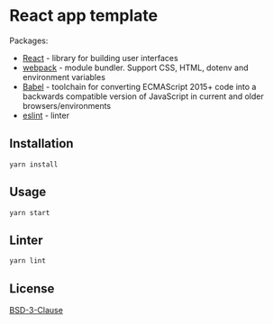 # React app template

Packages:

* [React](https://reactjs.org) - library for building user interfaces
* [webpack](https://webpack.js.org) - module bundler. Support CSS, HTML, dotenv and environment variables
* [Babel](https://babeljs.io) - toolchain for converting ECMAScript 2015+ code into a backwards compatible version
    of JavaScript in current and older browsers/environments
* [eslint](https://www.npmjs.com/package/eslint) - linter


## Installation

    yarn install


## Usage

    yarn start


## Linter

    yarn lint


## License

[BSD-3-Clause](LICENSE)
